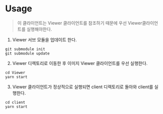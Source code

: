 # Usage
> 이 클라이언트는 Viewer 클라이언트를 참조하기 때문에 우선 Viewer클라이언트를 실행해야한다.
1. Viewer 서브 모듈을 업데이트 한다.
``` 
git submodule init
git submodule update
```
2. Viewer 디렉토리로 이동한 후 이미지 Viewer 클라이언트를 우선 실행한다.
```
cd Viewer
yarn start
```
3. Viewer 클라이언트가 정상적으로 실행되면 client 디렉토리로 돌아와 client를 실행한다.
```
cd client
yarn start
```